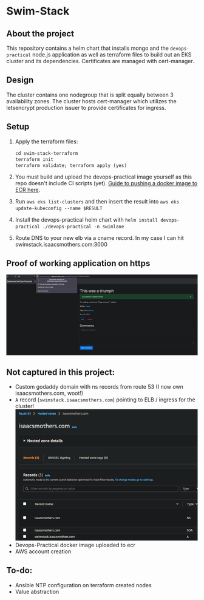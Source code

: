 # Swim-Stack

## About the project

This repository contains a helm chart that installs mongo and the `devops-practical` node.js application as well as terraform files to build out an EKS cluster and its dependencies. Certificates are managed with cert-manager.

## Design

The cluster contains one nodegroup that is split equally between 3 availability zones. The cluster hosts cert-manager which utilizes the letsencrypt production issuer to provide certificates for ingress.

## Setup

1. Apply the terraform files:

    ```
    cd swim-stack-terraform
    terraform init
    terraform validate; terraform apply (yes)
    ```

1. You must build and upload the devops-practical image yourself as this repo doesn't include CI scripts (yet). [Guide to pushing a docker image to ECR here](https://docs.aws.amazon.com/AmazonECR/latest/userguide/docker-push-ecr-image.html).

1. Run `aws eks list-clusters` and then insert the result into `aws eks update-kubeconfig --name $RESULT`

1. Install the devops-practical helm chart with `helm install devops-practical ./devops-practical -n swimlane`

1. Route DNS to your new elb via a cname record. In my case I can hit swimstack.isaacsmothers.com:3000

## Proof of working application on https
![Success](success.png?raw=true)

## Not captured in this project:

- Custom godaddy domain with ns records from route 53 (I now own isaacsmothers.com, woot!)
- `A` record (`swimstack.isaacsmothers.com`) pointing to ELB / ingress for the cluster!
![r53](r53.png?raw=true)
- Devops-Practical docker image uploaded to ecr
- AWS account creation

## To-do:
- Ansible NTP configuration on terraform created nodes
- Value abstraction